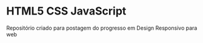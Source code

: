 # HTML5 CSS JavaScript
 Repositório criado para postagem do progresso em Design Responsivo para web
